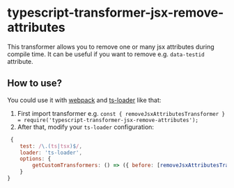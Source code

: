 # typescript-transformer-jsx-remove-attributes

This transformer allows you to remove one or many jsx attributes during compile time.
It can be useful if you want to remove e.g. `data-testid` attribute.

## How to use?

You could use it with [webpack](https://github.com/webpack]) and [ts-loader](https://github.com/TypeStrong/ts-loader) like that:

1. First import transformer e.g. `const { removeJsxAttributesTransformer } = require('typescript-transformer-jsx-remove-attributes');`
2. After that, modify your `ts-loader` configuration:

```js
 {
    test: /\.(ts|tsx)$/,
    loader: 'ts-loader',
    options: {
        getCustomTransformers: () => ({ before: [removeJsxAttributesTransformer(['data-testid', /* any other attribute */])] })
    }
}
```
